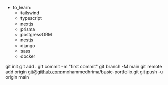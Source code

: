 + to_learn:
    - tailswind 
    - typescript
    - nextjs
    - prisma
    - postgressORM
    - nestjs
    - django
    - sass
    - docker

git init
git add .
git commit -m "first commit"
git branch -M main
git remote add origin git@github.com:mohammedhrima/basic-portfolio.git
git push -u origin main